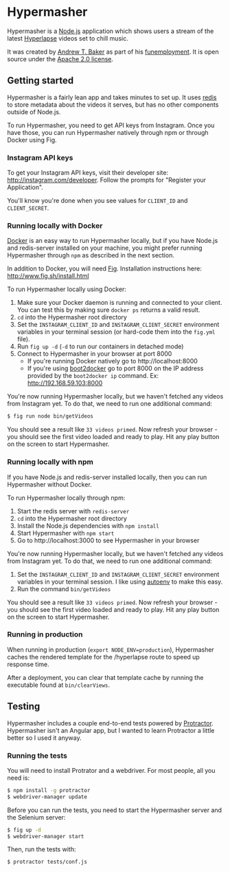 Hypermasher
===========

Hypermasher is a [Node.js](http://nodejs.org/) application which shows users a stream of the latest [Hyperlapse](http://blog.instagram.com/post/95829278497/hyperlapse-from-instagram) videos set to chill music.

It was created by [Andrew T. Baker](http://andrewtorkbaker.com/) as part of his [funemployment](http://andrewtorkbaker.com/funemployment). It is open source under the [Apache 2.0 license](http://www.apache.org/licenses/LICENSE-2.0.html).

Getting started
---------------

Hypermasher is a fairly lean app and takes minutes to set up. It uses [redis](http://redis.io/) to store metadata about the videos it serves, but has no other components outside of Node.js.

To run Hypermasher, you need to get API keys from Instagram. Once you have those, you can run Hypermasher natively through npm or through Docker using Fig.

### Instagram API keys ###

To get your Instagram API keys, visit their developer site: http://instagram.com/developer. Follow the prompts for "Register your Application".

You'll know you're done when you see values for `CLIENT_ID` and `CLIENT_SECRET`.

### Running locally with Docker ###

[Docker](https://docker.com/) is an easy way to run Hypermasher locally, but if you have Node.js and redis-server installed on your machine, you might prefer running Hypermasher through `npm` as described in the next section.

In addition to Docker, you will need [Fig](http://www.fig.sh/). Installation instructions here: http://www.fig.sh/install.html

To run Hypermasher locally using Docker:

1. Make sure your Docker daemon is running and connected to your client. You can test this by making sure `docker ps` returns a valid result.
1. `cd` into the Hypermasher root directory
1. Set the `INSTAGRAM_CLIENT_ID` and `INSTAGRAM_CLIENT_SECRET` environment variables in your terminal session (or hard-code them into the `fig.yml` file).
1. Run `fig up -d` (`-d` to run our containers in detached mode)
1. Connect to Hypermasher in your browser at port 8000
    - If you're running Docker natively go to http://localhost:8000
    - If you're using [boot2docker](https://github.com/boot2docker/boot2docker) go to port 8000 on the IP address provided by the `boot2docker ip` command. Ex: http://192.168.59.103:8000

You're now running Hypermasher locally, but we haven't fetched any videos from Instagram yet. To do that, we need to run one additional command:

```bash
$ fig run node bin/getVideos
```

You should see a result like `33 videos primed`. Now refresh your browser - you should see the first video loaded and ready to play. Hit any play button on the screen to start Hypermasher.

### Running locally with npm ###

If you have Node.js and redis-server installed locally, then you can run Hypermasher without Docker.

To run Hypermasher locally through npm:

1. Start the redis server with `redis-server`
1. `cd` into the Hypermasher root directory
1. Install the Node.js dependencies with `npm install`
1. Start Hypermasher with `npm start`
1. Go to http://localhost:3000 to see Hypermasher in your browser

You're now running Hypermasher locally, but we haven't fetched any videos from Instagram yet. To do that, we need to run one additional command:

1. Set the `INSTAGRAM_CLIENT_ID` and `INSTAGRAM_CLIENT_SECRET` environment variables in your terminal session. I like using [autoenv](https://github.com/kennethreitz/autoenv) to make this easy.
1. Run the command `bin/getVideos`

You should see a result like `33 videos primed`. Now refresh your browser - you should see the first video loaded and ready to play. Hit any play button on the screen to start Hypermasher.

### Running in production ###

When running in production (`export NODE_ENV=production`), Hypermasher caches the rendered template for the /hyperlapse route to speed up response time.

After a deployment, you can clear that template cache by running the executable found at `bin/clearViews`.

Testing
-------

Hypermasher includes a couple end-to-end tests powered by [Protractor](http://angular.github.io/protractor/#/). Hypermasher isn't an Angular app, but I wanted to learn Protractor a little better so I used it anyway.

### Running the tests ###

You will need to install Protrator and a webdriver. For most people, all you need is:

```bash
$ npm install -g protractor
$ webdriver-manager update
```

Before you can run the tests, you need to start the Hypermasher server and the Selenium server:

```bash
$ fig up -d
$ webdriver-manager start
```

Then, run the tests with:

```bash
$ protractor tests/conf.js
```
